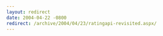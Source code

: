 ```yaml
---
layout: redirect
date: 2004-04-22 -0800
redirect: /archive/2004/04/23/ratingapi-revisited.aspx/
---
```

